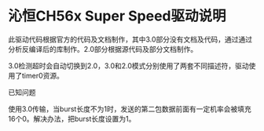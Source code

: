 沁恒CH56x Super Speed驱动说明
========
此驱动代码根据官方的代码及文档制作，其中3.0部分没有文档及代码，通过通过分析反编译后的库制作。2.0部分根据源代码及部分文档制作。

3.0检测超时会自动切换到2.0，3.0和2.0模式分别使用了两套不同描述符，驱动使用了timer0资源。

已知问题

使用3.0传输，当burst长度不为1时，发送的第二包数据前面有一定机率会被填充16个0。解决办法，把burst长度设置为1。
